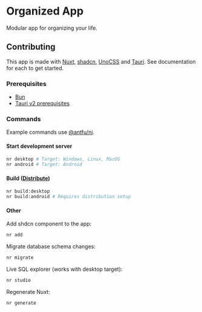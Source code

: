 # Organized App

Modular app for organizing your life.

## Contributing

This app is made with [Nuxt](https://nuxt.com/), [shadcn](https://www.shadcn-vue.com/), [UnoCSS](https://unocss.dev/) and [Tauri](https://v2.tauri.app/). See documentation for each to get started.

### Prerequisites

- [Bun](https://bun.sh/)
- [Tauri v2 prerequisites](https://v2.tauri.app/start/prerequisites/)

### Commands

Example commands use [@antfu/ni](https://github.com/antfu-collective/ni).

#### Start development server

```bash
nr desktop # Target: Windows, Linux, MacOS
nr android # Target: Android
```

#### Build ([Distribute](https://v2.tauri.app/distribute/))

```bash
nr build:desktop
nr build:android # Requires distribution setup
```

#### Other

Add shdcn component to the app:

```bash
nr add
```

Migrate database schema changes:

```bash
nr migrate
```

Live SQL explorer (works with desktop target):

```bash
nr studio
```

Regenerate Nuxt:

```bash
nr generate
```
